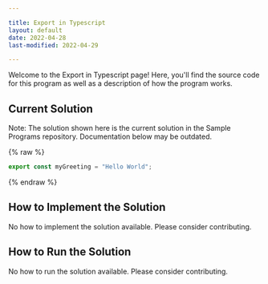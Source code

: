 ```yaml
---

title: Export in Typescript
layout: default
date: 2022-04-28
last-modified: 2022-04-29

---
```


Welcome to the Export in Typescript page! Here, you'll find the source code for this program as well as a description of how the program works.

## Current Solution

Note: The solution shown here is the current solution in the Sample Programs repository. Documentation below may be outdated.

{% raw %}

```Typescript
export const myGreeting = "Hello World";
```

{% endraw %}

## How to Implement the Solution

No how to implement the solution available. Please consider contributing.

## How to Run the Solution

No how to run the solution available. Please consider contributing.